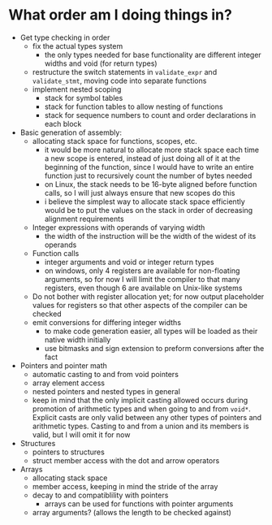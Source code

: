 # What order am I doing things in?
- Get type checking in order
  - fix the actual types system
    - the only types needed for base functionality are different integer widths
      and void (for return types)
  - restructure the switch statements in `validate_expr` and `validate_stmt`,
    moving code into separate functions
  - implement nested scoping
    - stack for symbol tables
    - stack for function tables to allow nesting of functions
    - stack for sequence numbers to count and order declarations in each block
- Basic generation of assembly:
  - allocating stack space for functions, scopes, etc.
    - it would be more natural to allocate more stack space each time a new
      scope is entered, instead of just doing all of it at the beginning of the
      function, since I would have to write an entire function just to
      recursively count the number of bytes needed
    - on Linux, the stack needs to be 16-byte aligned before function calls, so
      I will just always ensure that new scopes do this
    - i believe the simplest way to allocate stack space efficiently would be to
      put the values on the stack in order of decreasing alignment requirements
  - Integer expressions with operands of varying width
    - the width of the instruction will be the width of the widest of its
      operands
  - Function calls
    - integer arguments and void or integer return types
    - on windows, only 4 registers are available for non-floating arguments, so
      for now I will limit the compiler to that many registers, even though 6
      are available on Unix-like systems
  - Do not bother with register allocation yet; for now output placeholder
    values for registers so that other aspects of the compiler can be checked
  - emit conversions for differing integer widths
    - to make code generation easier, all types will be loaded as their native
      width initially
    - use bitmasks and sign extension to preform conversions after the fact
- Pointers and pointer math
  - automatic casting to and from void pointers
  - array element access
  - nested pointers and nested types in general
  - keep in mind that the only implicit casting allowed occurs during promotion
    of arithmetic types and when going to and from `void*`. Explicit casts
    are only valid between any other types of pointers and arithmetic types.
    Casting to and from a union and its members is valid, but I will omit it
    for now
- Structures
  - pointers to structures
  - struct member access with the dot and arrow operators
- Arrays
  - allocating stack space
  - member access, keeping in mind the stride of the array
  - decay to and compatiblility with pointers
    - arrays can be used for functions with pointer arguments
  - array arguments? (allows the length to be checked against)
